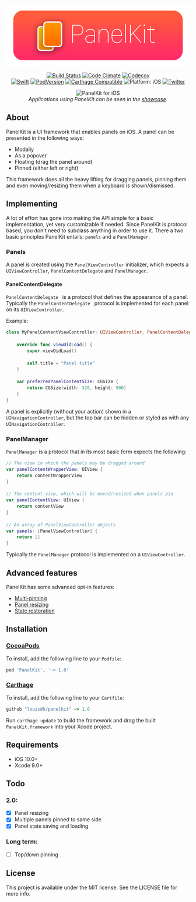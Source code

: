 <p align="center">
<img src="readme-resources/hero.png" style="max-height: 300px;" alt="PanelKit for iOS">
</p>

<p align="center">
<a href="https://travis-ci.org/louisdh/panelkit"><img src="https://travis-ci.org/louisdh/panelkit.svg?branch=master" style="max-height: 300px;" alt="Build Status"/></a>
<a href="https://codeclimate.com/github/louisdh/panelkit"><img src="https://codeclimate.com/github/louisdh/panelkit/badges/gpa.svg" style="max-height: 300px;" alt="Code Climate"/></a>
<a href="https://codecov.io/gh/louisdh/panelkit"><img src="https://codecov.io/gh/louisdh/panelkit/branch/master/graph/badge.svg" alt="Codecov"/></a><br>
<a href="https://developer.apple.com/swift/"><img src="https://img.shields.io/badge/Swift-4.0-orange.svg?style=flat" style="max-height: 300px;" alt="Swift"/></a>
<a href="https://cocoapods.org/pods/PanelKit"><img src="https://img.shields.io/cocoapods/v/PanelKit.svg" style="max-height: 300px;" alt="PodVersion"/></a>
<a href="https://github.com/Carthage/Carthage"><img src="https://img.shields.io/badge/Carthage-compatible-4bc51d.svg?style=flat" style="max-height: 300px;" alt="Carthage Compatible"/></a>
<img src="https://img.shields.io/badge/platform-iOS-lightgrey.svg" style="max-height: 300px;" alt="Platform: iOS">
<a href="http://twitter.com/LouisDhauwe"><img src="https://img.shields.io/badge/Twitter-@LouisDhauwe-blue.svg?style=flat" style="max-height: 300px;" alt="Twitter"/></a>
</p>

<p align="center">
<img src="readme-resources/example.gif" style="max-height: 4480px;" alt="PanelKit for iOS">
<br>
<i>Applications using PanelKit can be seen in the <a href="SHOWCASE.md">showcase</a>.</i>
</p>


## About
PanelKit is a UI framework that enables panels on iOS. A panel can be presented in the following ways:

* Modally
* As a popover
* Floating (drag the panel around)
* Pinned (either left or right)


This framework does all the heavy lifting for dragging panels, pinning them and even moving/resizing them when a keyboard is shown/dismissed.


## Implementing
A lot of effort has gone into making the API simple for a basic implementation, yet very customizable if needed. Since PanelKit is protocol based, you don't need to subclass anything in order to use it. There a two basic principles PanelKit entails: ```panels``` and a ```PanelManager```.

### Panels
A panel is created using the ```PanelViewController``` initializer, which expects a ```UIViewController```, ```PanelContentDelegate``` and ```PanelManager```.

#### PanelContentDelegate
```PanelContentDelegate ``` is a protocol that defines the appearance of a panel. Typically the ```PanelContentDelegate ``` protocol is implemented for each panel on its ```UIViewController```.


Example:

```swift
class MyPanelContentViewController: UIViewController, PanelContentDelegate {
    
    override func viewDidLoad() {
        super.viewDidLoad()
        
        self.title = "Panel title"	
    }
    
    var preferredPanelContentSize: CGSize {
        return CGSize(width: 320, height: 500)
    }	
}
```  

A panel is explicitly (without your action) shown in a ```UINavigationController```, but the top bar can be hidden or styled as with any ```UINavigationController```.


### PanelManager
```PanelManager``` is a protocol that in its most basic form expects the following:

```swift
// The view in which the panels may be dragged around
var panelContentWrapperView: UIView {
    return contentWrapperView
}

// The content view, which will be moved/resized when panels pin
var panelContentView: UIView {
    return contentView
}

// An array of PanelViewController objects
var panels: [PanelViewController] {
    return []
}
``` 

Typically the ```PanelManager``` protocol is implemented on a ```UIViewController```.

## Advanced features
PanelKit has some advanced opt-in features:

* [Multi-pinning](docs/MultiPinning.md)
* [Panel resizing](docs/Resizing.md)
* [State restoration](docs/States.md)

## Installation

### [CocoaPods](http://cocoapods.org)

To install, add the following line to your ```Podfile```:

```ruby
pod 'PanelKit', '~> 1.0'
```

### [Carthage](https://github.com/Carthage/Carthage)
To install, add the following line to your ```Cartfile```:

```ruby
github "louisdh/panelkit" ~> 1.0
```
Run ```carthage update``` to build the framework and drag the built ```PanelKit.framework``` into your Xcode project.



## Requirements

* iOS 10.0+
* Xcode 9.0+

## Todo 
### 2.0:
- [x] Panel resizing
- [x] Multiple panels pinned to same side
- [x] Panel state saving and loading

### Long term:
- [ ] Top/down pinning

## License

This project is available under the MIT license. See the LICENSE file for more info.
